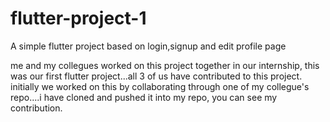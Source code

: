 # flutter-project-1

A simple flutter project based on login,signup and edit profile page

me and my collegues worked on this project together in our internship, this was our first flutter project...all 3 of us have contributed to this project.
initially we worked on this by collaborating through one of my collegue's repo....i have cloned and pushed it into my repo, you can see my contribution.
